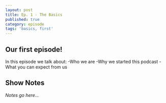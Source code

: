 ```yaml
---
layout: post
title: Ep. 1 - The Basics
published: true
category: episode
tags: 'basics, first'
---
```

## Our first episode!

In this episode we talk about:
-Who we are
-Why we started this podcast
-What you can expect from us

## Show Notes

_Notes go here..._

